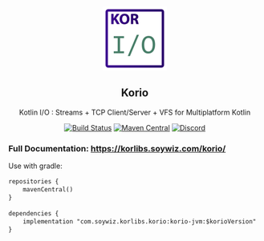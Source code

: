 <p align="center">
    <img alt="Korio" src="https://raw.githubusercontent.com/korlibs/korlibs-logos/master/128/korio.png" />
</p>

<h2 align="center">Korio</h2>

<p align="center">
    Kotlin I/O : Streams + TCP Client/Server + VFS for Multiplatform Kotlin
</p>

<!-- BADGES -->
<p align="center">
	<a href="https://github.com/korlibs/korio/actions"><img alt="Build Status" src="https://github.com/korlibs/korio/workflows/CI/badge.svg" /></a>
    <a href="https://search.maven.org/artifact/com.soywiz.korlibs.korio/korio"><img alt="Maven Central" src="https://img.shields.io/maven-central/v/com.soywiz.korlibs.korio/korio"></a>
	<a href="https://discord.korge.org/"><img alt="Discord" src="https://img.shields.io/discord/728582275884908604?logo=discord" /></a>
</p>
<!-- /BADGES -->

### Full Documentation: <https://korlibs.soywiz.com/korio/>

Use with gradle:

```
repositories {
    mavenCentral()
}

dependencies {
    implementation "com.soywiz.korlibs.korio:korio-jvm:$korioVersion"
}
```
